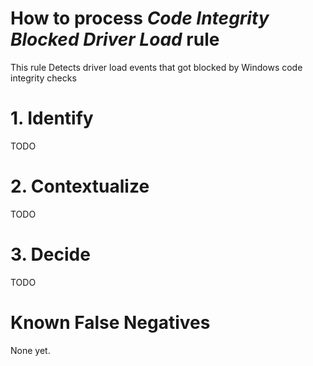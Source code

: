 # How to process *Code Integrity Blocked Driver Load* rule
This rule Detects driver load events that got blocked by Windows code integrity checks

# 1. Identify
TODO

# 2. Contextualize
TODO

# 3. Decide
TODO

# Known False Negatives
None yet.
